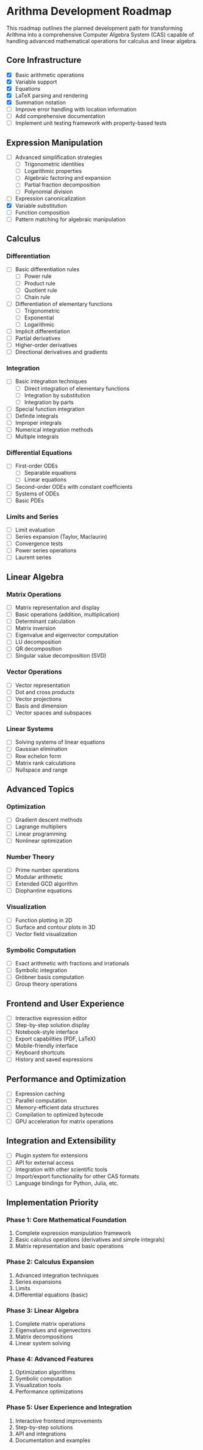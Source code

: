 # Arithma Development Roadmap

This roadmap outlines the planned development path for transforming Arithma into a comprehensive Computer Algebra System (CAS) capable of handling advanced mathematical operations for calculus and linear algebra.

## Core Infrastructure

- [x] Basic arithmetic operations
- [x] Variable support
- [x] Equations
- [x] LaTeX parsing and rendering
- [x] Summation notation
- [ ] Improve error handling with location information
- [ ] Add comprehensive documentation
- [ ] Implement unit testing framework with property-based tests

## Expression Manipulation

- [ ] Advanced simplification strategies
  - [ ] Trigonometric identities
  - [ ] Logarithmic properties
  - [ ] Algebraic factoring and expansion
  - [ ] Partial fraction decomposition
  - [ ] Polynomial division
- [ ] Expression canonicalization
- [x] Variable substitution 
- [ ] Function composition
- [ ] Pattern matching for algebraic manipulation

## Calculus

### Differentiation
- [ ] Basic differentiation rules
  - [ ] Power rule
  - [ ] Product rule
  - [ ] Quotient rule
  - [ ] Chain rule
- [ ] Differentiation of elementary functions
  - [ ] Trigonometric
  - [ ] Exponential
  - [ ] Logarithmic
- [ ] Implicit differentiation
- [ ] Partial derivatives
- [ ] Higher-order derivatives
- [ ] Directional derivatives and gradients

### Integration
- [ ] Basic integration techniques
  - [ ] Direct integration of elementary functions
  - [ ] Integration by substitution
  - [ ] Integration by parts
- [ ] Special function integration
- [ ] Definite integrals
- [ ] Improper integrals
- [ ] Numerical integration methods
- [ ] Multiple integrals

### Differential Equations
- [ ] First-order ODEs
  - [ ] Separable equations
  - [ ] Linear equations
- [ ] Second-order ODEs with constant coefficients
- [ ] Systems of ODEs
- [ ] Basic PDEs

### Limits and Series
- [ ] Limit evaluation
- [ ] Series expansion (Taylor, Maclaurin)
- [ ] Convergence tests
- [ ] Power series operations
- [ ] Laurent series

## Linear Algebra

### Matrix Operations
- [ ] Matrix representation and display
- [ ] Basic operations (addition, multiplication)
- [ ] Determinant calculation
- [ ] Matrix inversion
- [ ] Eigenvalue and eigenvector computation
- [ ] LU decomposition
- [ ] QR decomposition
- [ ] Singular value decomposition (SVD)

### Vector Operations
- [ ] Vector representation
- [ ] Dot and cross products
- [ ] Vector projections
- [ ] Basis and dimension
- [ ] Vector spaces and subspaces

### Linear Systems
- [ ] Solving systems of linear equations
- [ ] Gaussian elimination
- [ ] Row echelon form
- [ ] Matrix rank calculations
- [ ] Nullspace and range

## Advanced Topics

### Optimization
- [ ] Gradient descent methods
- [ ] Lagrange multipliers
- [ ] Linear programming
- [ ] Nonlinear optimization

### Number Theory
- [ ] Prime number operations
- [ ] Modular arithmetic
- [ ] Extended GCD algorithm
- [ ] Diophantine equations

### Visualization
- [ ] Function plotting in 2D
- [ ] Surface and contour plots in 3D
- [ ] Vector field visualization

### Symbolic Computation
- [ ] Exact arithmetic with fractions and irrationals
- [ ] Symbolic integration
- [ ] Gröbner basis computation
- [ ] Group theory operations

## Frontend and User Experience

- [ ] Interactive expression editor
- [ ] Step-by-step solution display
- [ ] Notebook-style interface
- [ ] Export capabilities (PDF, LaTeX)
- [ ] Mobile-friendly interface
- [ ] Keyboard shortcuts
- [ ] History and saved expressions

## Performance and Optimization

- [ ] Expression caching
- [ ] Parallel computation
- [ ] Memory-efficient data structures
- [ ] Compilation to optimized bytecode
- [ ] GPU acceleration for matrix operations

## Integration and Extensibility

- [ ] Plugin system for extensions
- [ ] API for external access
- [ ] Integration with other scientific tools
- [ ] Import/export functionality for other CAS formats
- [ ] Language bindings for Python, Julia, etc.

## Implementation Priority

### Phase 1: Core Mathematical Foundation
1. Complete expression manipulation framework
2. Basic calculus operations (derivatives and simple integrals)
3. Matrix representation and basic operations

### Phase 2: Calculus Expansion
1. Advanced integration techniques
2. Series expansions
3. Limits
4. Differential equations (basic)

### Phase 3: Linear Algebra
1. Complete matrix operations
2. Eigenvalues and eigenvectors
3. Matrix decompositions
4. Linear system solving

### Phase 4: Advanced Features
1. Optimization algorithms
2. Symbolic computation
3. Visualization tools
4. Performance optimizations

### Phase 5: User Experience and Integration
1. Interactive frontend improvements
2. Step-by-step solutions
3. API and integrations
4. Documentation and examples